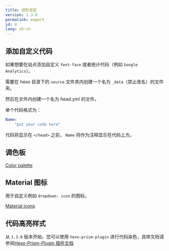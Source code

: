 ```yaml
---
title: 进阶设定
version: 1.3.0
permalink: expert
id: 4
lang: zh-cn
---
```

## 添加自定义代码
如果想要在站点添加自定义 `font-face` 或者统计代码（例如 `Google Analytics`）。

需要在 hexo 目录下的 `source` 文件夹内创建一个名为 `_data`（禁止改名）的文件夹。

然后在文件内创建一个名为 head.yml 的文件。

单个代码格式为：
```yml
Name:
	"put your code here"
```

代码将显示在 `</head>` 之前，
`Name` 将作为注释显示在代码上方。


## 调色板

[Color palette](https://material.google.com/style/color.html#color-color-palette)

## Material 图标

用于自定义例如 `dropdown: icon` 的图标。

[Material icons](https://material.io/icons/)

## 代码高亮样式

从 `1.3.0` 版本开始，您可以使用 `hexo-prism-plugin` 进行代码染色，具体文档请参阅[Hexo-Prism-Plugin 插件文档](https://github.com/ele828/hexo-prism-plugin)